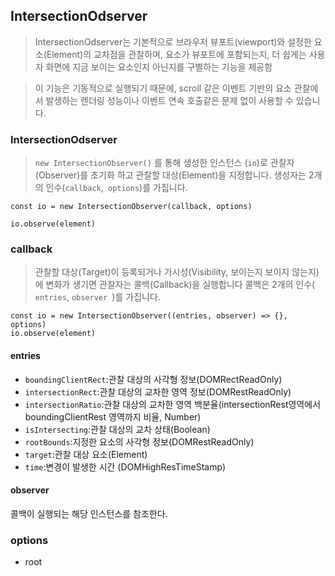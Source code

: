 ## IntersectionOdserver
> IntersectionOdserver는 기본적으로 브라우저 뷰포트(viewport)와 설정한 요소(Element)의 교차점을 관찰하며, 요소가 뷰포트에 포함되는지, 더 쉽게는 사용자 화면에 지금 보이는 요소인지 아닌지를 구별하는 기능을 제공함

>이 기능은 기동적으로 실행되기 때문에, scroll 같은 이벤트 기반의 요소 관찰에서 발생하는 렌더링 성능이나 이벤트 연속 호출같은 문제 없이 사용할 수 있습니다.



### IntersectionOdserver
>  ```new IntersectionObserver()``` 를 통해 생성한 인스턴스 (``` io ```)로 관찰자(Observer)를 초기화 하고 관찰할 대상(Element)을 지정합니다. 생성자는 2개의 인수(```callback```,``` options```)를 가집니다.

```
const io = new IntersectionObserver(callback, options)

io.observe(element)
```

### callback

>관찰할 대상(Target)이 등록되거나 가시성(Visibility, 보이는지 보이지 않는지)에 변화가 생기면 관찰자는 콜백(Callback)을 실행합니다 콜백은 2개의 인수(``` entries```, ```observer ```)를 가집니다.

```
const io = new IntersectionObserver((entries, observer) => {}, options)
io.observe(element)
```

#### entries
+ ```boundingClientRect```:관찰 대상의 사각형 정보(DOMRectReadOnly)
+ ```intersectionRect```:관찰 대상의 교차한 영역 정보(DOMRestReadOnly)
+ ```intersectionRatio```:관찰 대상의 교차한 영역 백분율(intersectionRest영역에서 boundingClientRest 영역까지 비율, Number)
+ ```isIntersecting```:관찰 대상의 교차 상태(Boolean)
+ ```rootBounds```:지정한 요소의 사각형 정보(DOMRestReadOnly)
+ ```target```:관찰 대상 요소(Element)
+ ```time```:변경이 발생한 시간 (DOMHighResTimeStamp)

#### observer
콜백이 실행되는 해당 인스턴스를 참조한다.


### options
+ root





